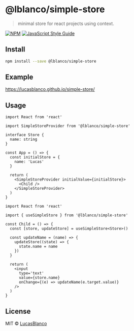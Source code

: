 # @lblanco/simple-store

> minimal store for react projects using context.

[![NPM](https://img.shields.io/npm/v/@lblanco/simple-store.svg)](https://www.npmjs.com/package/@lblanco/simple-store) [![JavaScript Style Guide](https://img.shields.io/badge/code_style-standard-brightgreen.svg)](https://standardjs.com)

## Install

```bash
npm install --save @lblanco/simple-store
```

## Example

https://lucasblanco.github.io/simple-store/

## Usage

```tsx
import React from 'react'

import SimpleStoreProvider from '@lblanco/simple-store'

interface Store {
  name: string
}

const App = () => {
  const initialStore = {
    name: 'Lucas'
  }

  return (
    <SimpleStoreProvider initialValue={initialStore}>
      <Child />
    </SimpleStoreProvider>
  )
}
```

```tsx
import React from 'react'

import { useSimpleStore } from '@lblanco/simple-store'

const Child = () => {
  const [store, updateStore] = useSimpleStore<Store>()

  const updateName = (name) => {
    updateStore((state) => {
      state.name = name
    })
  }

  return (
    <input
      type='text'
      value={store.name}
      onChange={(e) => updateName(e.target.value)}
    />
  )
}
```

## License

MIT © [LucasBlanco](https://github.com/LucasBlanco)
